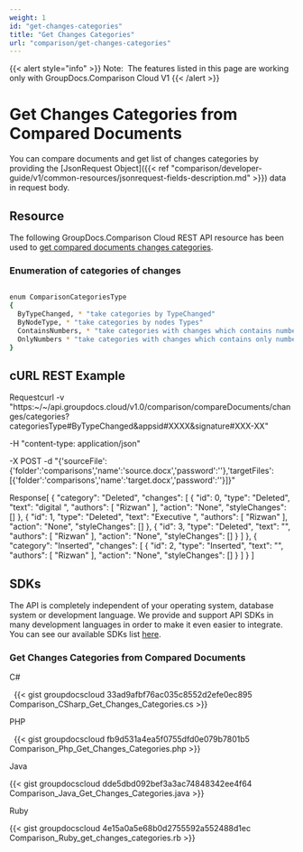 ```yaml
---
weight: 1
id: "get-changes-categories"
title: "Get Changes Categories"
url: "comparison/get-changes-categories"
---
```


{{< alert style="info" >}}
Note:  The features listed in this page are working only with GroupDocs.Comparison Cloud V1
{{< /alert >}}










# Get Changes Categories from Compared Documents #

You can compare documents and get list of changes categories by providing the [JsonRequest Object]({{< ref "comparison/developer-guide/v1/common-resources/jsonrequest-fields-description.md" >}}) data in request body.

## Resource ##

The following GroupDocs.Comparison Cloud REST API resource has been used to [get compared documents changes categories](https://apireference.groupdocs.cloud/comparison/#!/Changes/PostCategoriesChanges).

### Enumeration of categories of changes ###

```bash 

enum ComparisonCategoriesType
{
  ByTypeChanged, * "take categories by TypeChanged"
  ByNodeType, * "take categories by nodes Types"
  ContainsNumbers, * "take categories with changes which contains numbers"
  OnlyNumbers * "take categories with changes which contains only numbers"
}

 ```

## cURL REST Example ##





 Requestcurl -v "https:~/~/api.groupdocs.cloud/v1.0/comparison/compareDocuments/changes/categories?categoriesType#ByTypeChanged&appsid#XXXX&signature#XXX-XX"

-H "content-type: application/json"

 -X POST -d "{'sourceFile':{'folder':'comparisons','name':'source.docx','password':''},'targetFiles':[{'folder':'comparisons','name':'target.docx','password':''}]}"






 Response[
 {
 "category": "Deleted",
 "changes": [
 {
 "id": 0,
 "type": "Deleted",
 "text": "digital ",
 "authors": [
 "Rizwan"
 ],
 "action": "None",
 "styleChanges": []
 },
 {
 "id": 1,
 "type": "Deleted",
 "text": "Executive ",
 "authors": [
 "Rizwan"
 ],
 "action": "None",
 "styleChanges": []
 },
 {
 "id": 3,
 "type": "Deleted",
 "text": "",
 "authors": [
 "Rizwan"
 ],
 "action": "None",
 "styleChanges": []
 }
 ]
 },
 {
 "category": "Inserted",
 "changes": [
 {
 "id": 2,
 "type": "Inserted",
 "text": "",
 "authors": [
 "Rizwan"
 ],
 "action": "None",
 "styleChanges": []
 }
 ]
 }
]








## SDKs ##

The API is completely independent of your operating system, database system or development language. We provide and support API SDKs in many development languages in order to make it even easier to integrate. You can see our available SDKs list [here](https://github.com/groupdocs-comparison-cloud).

### Get Changes Categories from Compared Documents ###





 C#



 
{{< gist groupdocscloud 33ad9afbf76ac035c8552d2efe0ec895 Comparison_CSharp_Get_Changes_Categories.cs >}}







 PHP



  
{{< gist groupdocscloud fb9d531a4ea5f0755dfd0e079b7801b5 Comparison_Php_Get_Changes_Categories.php >}}







 Java




{{< gist groupdocscloud dde5dbd092bef3a3ac74848342ee4f64 Comparison_Java_Get_Changes_Categories.java >}}







 Ruby




{{< gist groupdocscloud 4e15a0a5e68b0d2755592a552488d1ec Comparison_Ruby_get_changes_categories.rb >}}






